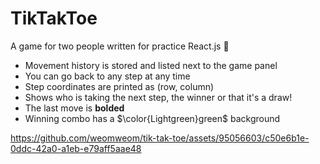 # TikTakToe
 A game for two people written for practice React.js 🤠
 
 - Movement history is stored and listed next to the game panel
 - You can go back to any step at any time 
 - Step coordinates are printed as (row, column)
 - Shows who is taking the next step, the winner or that it's a draw!
 - The last move is **bolded**
 - Winning combo has a $\color{Lightgreen}green$ background

https://github.com/weomweom/tik-tak-toe/assets/95056603/c50e6b1e-0ddc-42a0-a1eb-e79aff5aae48
